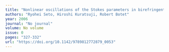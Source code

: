 ```yaml
---
title: "Nonlinear oscillations of the Stokes parameters in birefringent media"
authors: "Ryohei Seto, Hiroshi Kuratsuji, Robert Botet"
year: 2006
journal: "No journal"
volume: No volume
issue: 0
pages: "327-332"
url: "https://doi.org/10.1142/9789812772879_0053"
---
```

